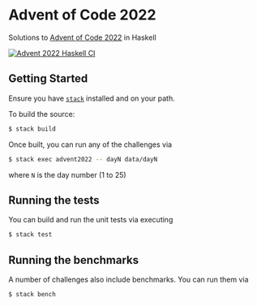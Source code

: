 # Advent of Code 2022
Solutions to [Advent of Code 2022](https://adventofcode.com/2022) in Haskell

[![Advent 2022 Haskell CI](https://github.com/ehigham/advent/actions/workflows/2022-haskell.yaml/badge.svg)](https://github.com/ehigham/advent/actions/workflows/2022-haskell.yaml)

## Getting Started

Ensure you have [`stack`](https://docs.haskellstack.org/en/stable/README/) installed and on your path.

To build the source:
```bash
$ stack build
```

Once built, you can run any of the challenges via
```bash
$ stack exec advent2022 -- dayN data/dayN
```
where `N` is the day number (1 to 25)

## Running the tests

You can build and run the unit tests via executing
```bash
$ stack test
```

## Running the benchmarks

A number of challenges also include benchmarks. You can run them via
```bash
$ stack bench
```
